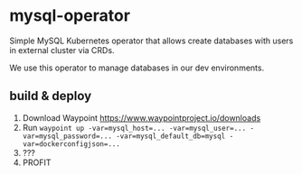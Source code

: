 # mysql-operator
Simple MySQL Kubernetes operator that allows create databases with users in external cluster via CRDs.

We use this operator to manage databases in our dev environments.

## build & deploy

1. Download Waypoint https://www.waypointproject.io/downloads
2. Run `waypoint up -var=mysql_host=... -var=mysql_user=... -var=mysql_password=... -var=mysql_default_db=mysql -var=dockerconfigjson=...`
3. ???
4. PROFIT
